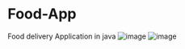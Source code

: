 # Food-App
Food delivery Application in java
![image](https://user-images.githubusercontent.com/56680878/176168878-0aab4c6f-6887-448a-bc28-f1cbaa0e0115.png)
![image](https://user-images.githubusercontent.com/56680878/176169074-c9fd7ad1-acea-4455-aed8-93a1d4bf4892.png)
